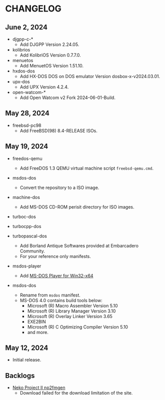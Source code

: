 # CHANGELOG

## June 2, 2024

- djgpp-c-*
    - Add DJGPP Version 2.24.05.
- kolibrios
    - Add KolibriOS Version 0.7.7.0.
- menuetos
    - Add MenuetOS Version 1.51.10.
- hxdos-dos
    - Add HX-DOS DOS on DOS emulator Version dosbox-x-v2024.03.01.
- upx-dos
    - Add UPX Version 4.2.4.
- open-watcom-*
    - Add Open Watcom v2 Fork 2024-06-01-Build.

## May 28, 2024

- freebsd-pc98
    - Add FreeBSD(98) 8.4-RELEASE ISOs.

## May 19, 2024

- freedos-qemu
    - Add FreeDOS 1.3 QEMU virtual machine script ```freebsd-qemu.cmd```.
- msdos-dos
    - Convert the repository to a ISO image.
- machine-dos
    - Add MS-DOS CD-ROM perisit directory for ISO images.
- turboc-dos
- turbocpp-dos
- turbopascal-dos
    - Add Borland Antique Softwares provided at Embarcadero Community.
    - For your reference only manifests.

- msdos-player
    - Add [MS-DOS Player for Win32-x64](http://takeda-toshiya.my.coocan.jp/msdos/)

- msdos-dos
    - Rename from ```msdos``` manifest.
    - MS-DOS 4.0 contains build tools below:
        - Microsoft (R) Macro Assembler Version 5.10
        - Microsoft (R) Library Manager Version 3.10
        - Microsoft (R) Overlay Linker Version 3.65
        - EXE2BIN
        - Microsoft (R) C Optimizing Compiler Version 5.10
        - and more.

## May 12, 2024

- Initial release.

## Backlogs

- [Neko Project II np2fmgen](https://nenecchi.kirara.st/)
    - Download failed for the download limitation of the site.
